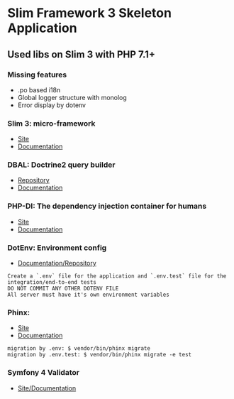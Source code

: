 # Slim Framework 3 Skeleton Application

## Used libs on Slim 3 with PHP 7.1+

### Missing features
* .po based i18n
* Global logger structure with monolog
* Error display by dotenv

### Slim 3: micro-framework
* [Site](https://www.slimframework.com)
* [Documentation](https://www.slimframework.com/docs)

### DBAL: Doctrine2 query builder 
* [Repository](https://github.com/doctrine/dbal)
* [Documentation](http://docs.doctrine-project.org/projects/doctrine-dbal/en/latest)

### PHP-DI: The dependency injection container for humans
* [Site](http://php-di.org)
* [Documentation](http://php-di.org/doc)

### DotEnv: Environment config
* [Documentation/Repository](https://github.com/vlucas/phpdotenv)
```
Create a `.env` file for the application and `.env.test` file for the integration/end-to-end tests
DO NOT COMMIT ANY OTHER DOTENV FILE
All server must have it's own environment variables
```

### Phinx:
* [Site](https://phinx.org/)
* [Documentation](https://book.cakephp.org/3.0/en/phinx.html)
```
migration by .env: $ vendor/bin/phinx migrate
migration by .env.test: $ vendor/bin/phinx migrate -e test
```

### Symfony 4 Validator
* [Site/Documentation](https://symfony.com/doc/current/validation.html)
